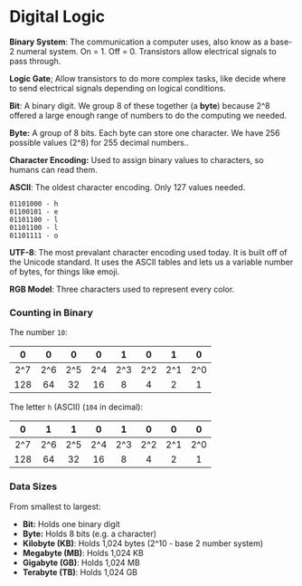 # Digital Logic



**Binary System**: The communication a computer uses, also know as a base-2 numeral system. On = 1. Off = 0. Transistors allow electrical signals to pass through.

**Logic Gate**; Allow transistors to do more complex tasks, like decide where to send electrical signals depending on logical conditions.

**Bit**: A binary digit. We group 8 of these together (a **byte**) because 2^8 offered a large enough range of numbers to do the computing we needed. 

**Byte:** A group of 8 bits. Each byte can store one character. We have 256 possible values (2^8) for 255 decimal numbers..

**Character Encoding:** Used to assign binary values to characters, so humans can read them.

**ASCII**: The oldest character encoding. Only 127 values needed.

```
01101000 - h
01100101 - e
01101100 - l
01101100 - l
01101111 - o
```

**UTF-8**: The most prevalant character encoding used today. It is built off of the Unicode standard. It uses the ASCII tables and lets us a variable number of bytes, for things like emoji.

**RGB Model**: Three characters used to represent every color.



### Counting in Binary

The number `10`:

|  0   |  0   |  0   |  0   |  1   |  0   |  1   |  0   |
| :--: | :--: | :--: | :--: | :--: | :--: | :--: | :--: |
| 2^7  | 2^6  | 2^5  | 2^4  | 2^3  | 2^2  | 2^1  | 2^0  |
| 128  |  64  |  32  |  16  |  8   |  4   |  2   |  1   |



The letter `h` (ASCII) (`104` in decimal):

|  0   |  1   |  1   |  0   |  1   |  0   |  0   |  0   |
| :--: | :--: | :--: | :--: | :--: | :--: | :--: | :--: |
| 2^7  | 2^6  | 2^5  | 2^4  | 2^3  | 2^2  | 2^1  | 2^0  |
| 128  |  64  |  32  |  16  |  8   |  4   |  2   |  1   |



### Data Sizes

From smallest to largest:

- **Bit:** Holds one binary digit
- **Byte:** Holds 8 bits (e.g. a character)
- **Kilobyte (KB)**: Holds 1,024 bytes (2^10 - base 2 number system)
- **Megabyte (MB)**: Holds 1,024 KB
- **Gigabyte (GB)**: Holds 1,024 MB
- **Terabyte (TB)**: Holds 1,024 GB



